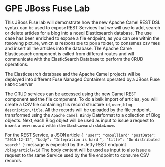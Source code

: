 # GPE JBoss Fuse Lab

This JBoss Fuse lab will demonstrate how the new Apache Camel REST DSL syntax can be used to expose REST Services that we will use to add, search or delete
articles for a blog into a nosql Elasticsearch database. The use case has been enriched to expose a file endpoint, as you can see within the following picture, which
is responsible to poll a folder, to consumes csv files and insert all the articles into the database. The Apache Camel Elasticsearch component is called from different routes
and will communicate with the ElasticSearch Database to perform the CRUD operations.

[](fuse-lab1.png)

The Elasticsearch database and the Apache Camel projects will be deployed into different Fuse Managed Containers operated by a JBoss Fuse Fabric Server.

The CRUD services can be accessed using the new Camel REST component and the file component. To do a bulk import of articles, you will create a CSV file containing this
record structure `id,user,blog description,title`. All the records will be uploaded by the file endpoint, transformed using the `Apache Camel Bindy` Dataformat to a collection of Blog objects.
Next, each Blog object will be used as input to issue a request to insert a new record within the Elasticsearch database.

For the REST Service, a JSON article `{ "user": "cmoulliard" "postDate": "2015-12-12", "body": "Integration is hard.", "title": "On distributed search" }` message is expected by the Jetty REST endpoint `/blog/article/id`
The body content will be used as input to also issue a request to the same Service used by the file endpoint to consume CSV records.